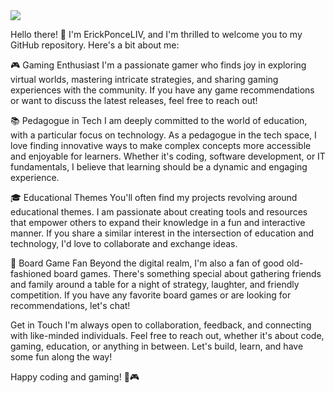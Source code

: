 <html lang="es">
<head>
  <meta charset="UTF-8">
  <meta name="viewport" content="width=device-width, initial-scale=1.0">
 <link rel="stylesheet" href="styles.css">
</head>
<body>
 <div>
   <img src="https://github.com/ErickPonceLIV/ErickPonceLIV/blob/main/erick%20ponce%20liv.png">
 </div>
</body>
</html>



Hello there! 👋 I'm ErickPonceLIV, and I'm thrilled to welcome you to my GitHub repository. Here's a bit about me:

🎮 Gaming Enthusiast
I'm a passionate gamer who finds joy in exploring virtual worlds, mastering intricate strategies, and sharing gaming experiences with the community. If you have any game recommendations or want to discuss the latest releases, feel free to reach out!

📚 Pedagogue in Tech
I am deeply committed to the world of education, with a particular focus on technology. As a pedagogue in the tech space, I love finding innovative ways to make complex concepts more accessible and enjoyable for learners. Whether it's coding, software development, or IT fundamentals, I believe that learning should be a dynamic and engaging experience.

🎓 Educational Themes
You'll often find my projects revolving around educational themes. I am passionate about creating tools and resources that empower others to expand their knowledge in a fun and interactive manner. If you share a similar interest in the intersection of education and technology, I'd love to collaborate and exchange ideas.

🎲 Board Game Fan
Beyond the digital realm, I'm also a fan of good old-fashioned board games. There's something special about gathering friends and family around a table for a night of strategy, laughter, and friendly competition. If you have any favorite board games or are looking for recommendations, let's chat!

Get in Touch
I'm always open to collaboration, feedback, and connecting with like-minded individuals. Feel free to reach out, whether it's about code, gaming, education, or anything in between. Let's build, learn, and have some fun along the way!

Happy coding and gaming! 🚀🎮
